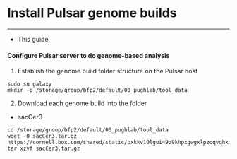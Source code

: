 # Install Pulsar genome builds
---
- This guide

#### Configure Pulsar server to do genome-based analysis
1. Establish the genome build folder structure on the Pulsar host

```
sudo su galaxy
mkdir -p /storage/group/bfp2/default/00_pughlab/tool_data
```

2. Download each genome build into the folder

- sacCer3
```
cd /storage/group/bfp2/default/00_pughlab/tool_data
wget -O sacCer3.tar.gz https://cornell.box.com/shared/static/pxkkv10lgui49o9khpxgwgxlpzoqvqhx.gz
tar xzvf sacCer3.tar.gz
```
